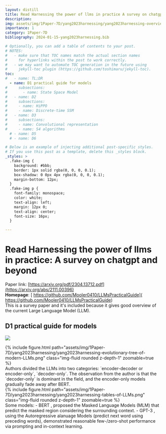 ```yaml
---
layout: distill
title: Read Harnessing the power of llms in practice A survey on chatgpt and beyond
description: 
img: assets/img/1Paper-7D/yang2023harnessing/yang2023harnessing-overview.png
importance: 1
category: 1Paper-7D
bibliography: 2024-01-15-yang2023harnessing.bib

# Optionally, you can add a table of contents to your post.
# NOTES:
#   - make sure that TOC names match the actual section names
#     for hyperlinks within the post to work correctly.
#   - we may want to automate TOC generation in the future using
#     jekyll-toc plugin (https://github.com/toshimaru/jekyll-toc).
toc:
#   - name: TL;DR
  - name: D1 practical guide for models
#     subsections:
#       - name: State Space Model
#   - name: D2
#     subsections:
#     - name: HiPPO
#     - name: Discrete-time SSM
#   - name: D3
#     subsections:
#     - name: Convolutional representation
#     - name: S4 algorithms
  # - name: D5
  # - name: D6

# Below is an example of injecting additional post-specific styles.
# If you use this post as a template, delete this _styles block.
_styles: >
  .fake-img {
    background: #bbb;
    border: 1px solid rgba(0, 0, 0, 0.1);
    box-shadow: 0 0px 4px rgba(0, 0, 0, 0.1);
    margin-bottom: 12px;
  }
  .fake-img p {
    font-family: monospace;
    color: white;
    text-align: left;
    margin: 12px 0;
    text-align: center;
    font-size: 16px;
  }

---
```


# Read Harnessing the power of llms in practice: A survey on chatgpt and beyond
Paper link: [https://arxiv.org/pdf/2304.13712.pdf](https://arxiv.org/abs/2111.00396)<br>
**Homepage**: [ https://github.com/Mooler0410/LLMsPracticalGuide]( https://github.com/Mooler0410/LLMsPracticalGuide) <br>
This is a survey paper and it's included because it gives good overview of the current Large Language Model (LLM).

<!-- ## TL;DR -->

## D1 practical guide for models
![](2024-01-15-08-29-05.png)
<div class="col-sm mt-3 mt-md-0">
    {% include figure.html path="assets/img/1Paper-7D/yang2023harnessing/yang2023harnessing-evolutionary-tree-of-modern-LLMs.png" class="img-fluid rounded z-depth-1" zoomable=true %}
</div>
Authors divided the LLMs into two categories: `encoder-decoder or encoder-only`, `decoder-only`. The observation from the author is that the `decoder-only` is dominant in the field, and the encoder-only models gradually fade away after BERT.
<div class="col-sm mt-3 mt-md-0">
    {% include figure.html path="assets/img/1Paper-7D/yang2023harnessing/yang2023harnessing-tables-of-LLMs.png" class="img-fluid rounded z-depth-1" zoomable=true %}
</div>
Some models:
- BERT <d-cite key="devlin2018bert"></d-cite>, proposed the Masked Language Models (MLM) that predict the masked region considering the surrounding context. 
- GPT-3 <d-cite key="brown2020language"></d-cite>, using the Autoregressive alanuage Models (predict next word using preceding words), demonstrated reasonable few-/zero-shot performance via prompting and in-context learning.

